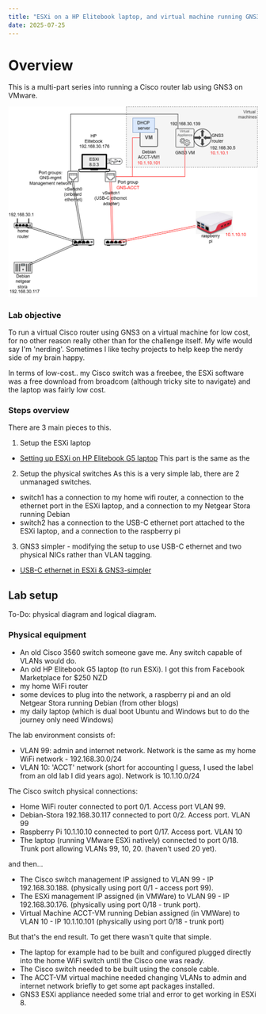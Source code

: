 ```yaml
---
title: "ESXi on a HP Elitebook laptop, and virtual machine running GNS3, simple version"
date: 2025-07-25
---
```

# Overview
This is a multi-part series into running a Cisco router lab using GNS3 on VMware.

<kbd><img src= "https://raw.githubusercontent.com/nzdavidv/pages/refs/heads/main/images/esxi-gns-simpler1.png" alt="esxi-gns-simpler1" width="700px"></kbd>

### Lab objective
To run a virtual Cisco router using GNS3 on a virtual machine for low cost, for no other reason really other than for the challenge itself.
My wife would say I'm 'nerding'. Sometimes I like techy projects to help keep the nerdy side of my brain happy. 

In terms of low-cost.. my Cisco switch was a freebee, the ESXi software was a free download from broadcom (although tricky site to navigate) and the laptop was fairly low cost.

### Steps overview
There are 3 main pieces to this.

1. Setup the ESXi laptop
 - <a href="ESXi-laptop.md">Setting up ESXi on HP Elitebook G5 laptop</a>
 This part is the same as the 

2. Setup the physical switches
As this is a very simple lab, there are 2 unmanaged switches. 
 - switch1 has a connection to my home wifi router, a connection to the ethernet port in the ESXi laptop, and a connection to my Netgear Stora running Debian
 - switch2 has a connection to the USB-C ethernet port attached to the ESXi laptop, and a connection to the raspberry pi

3. GNS3 simpler - modifying the setup to use USB-C ethernet and two physical NICs rather than VLAN tagging.

 - <a href="ESXi-part3.md">USB-C ethernet in ESXi & GNS3-simpler</a>


## Lab setup
To-Do: physical diagram and logical diagram.

### Physical equipment

- An old Cisco 3560 switch someone gave me. Any switch capable of VLANs would do.
- An old HP Elitebook G5 laptop (to run ESXi). I got this from Facebook Marketplace for $250 NZD
- my home WiFi router
- some devices to plug into the network, a raspberry pi and an old Netgear Stora running Debian (from other blogs)
- my daily laptop (which is dual boot Ubuntu and Windows but to do the journey only need Windows) 


The lab environment consists of:
- VLAN 99: admin and internet network. Network is the same as my home WiFi network - 192.168.30.0/24
- VLAN 10: 'ACCT' network (short for accounting I guess, I used the label from an old lab I did years ago). Network is 10.1.10.0/24

The Cisco switch physical connections:
- Home WiFi router connected to port 0/1. Access port VLAN 99.
- Debian-Stora 192.168.30.117 connected to port 0/2. Access port. VLAN 99
- Raspberry Pi 10.1.10.10 connected to port 0/17. Access port. VLAN 10
- The laptop (running VMware ESXi natively) connected to port 0/18. Trunk port allowing VLANs 99, 10, 20. (haven't used 20 yet).

and then...
- The Cisco switch management IP assigned to VLAN 99 - IP 192.168.30.188. (physically using port 0/1 - access port 99).
- The ESXi management IP assigned (in VMWare) to VLAN 99 - IP 192.168.30.176. (physically using port 0/18 - trunk port). 
- Virtual Machine ACCT-VM running Debian assigned (in VMWare) to VLAN 10 - IP 10.1.10.101 (physically using port 0/18 - trunk port)

But that's the end result. To get there wasn't quite that simple. 
- The laptop for example had to be built and configured plugged directly into the home WiFi switch until the Cisco one was ready.
- The Cisco switch needed to be built using the console cable.
- The ACCT-VM virtual machine needed changing VLANs to admin and internet network briefly to get some apt packages installed.
- GNS3 ESXi appliance needed some trial and error to get working in ESXi 8.

  
